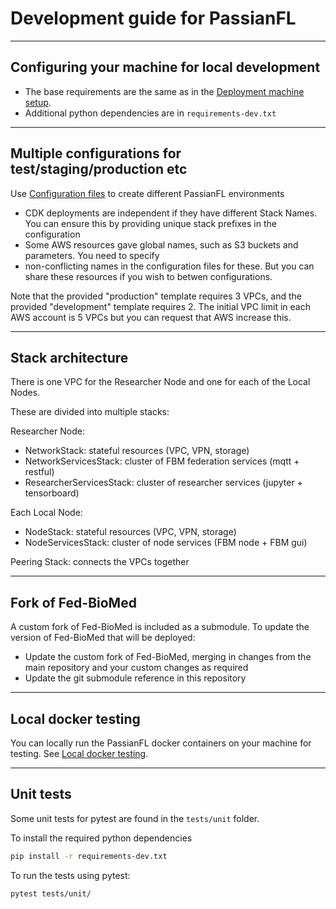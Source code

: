 # Development guide for PassianFL

---

## Configuring your machine for local development

- The base requirements are the same as in the [Deployment machine setup](deployment-machine-setup.md).
- Additional python dependencies are in `requirements-dev.txt`


---

## Multiple configurations for test/staging/production etc 

Use [Configuration files](configuration-files.md) to create different PassianFL environments
- CDK deployments are independent if they have different Stack Names. You can ensure this by providing unique stack prefixes in the configuration
- Some AWS resources gave global names, such as S3 buckets and parameters. You need to specify 
- non-conflicting names in the configuration files for these. But you can share these resources if you wish to betwen configurations. 

Note that the provided "production" template requires 3 VPCs, and the provided "development" template requires 2.
The initial VPC limit in each AWS account is 5 VPCs but you can request that AWS increase this.

---

## Stack architecture

There is one VPC for the Researcher Node and one for each of the Local Nodes.

These are divided into multiple stacks:

Researcher Node:
- NetworkStack: stateful resources (VPC, VPN, storage)
- NetworkServicesStack: cluster of FBM federation services (mqtt + restful)
- ResearcherServicesStack: cluster of researcher services (jupyter + tensorboard)

Each Local Node:
- NodeStack: stateful resources (VPC, VPN, storage)
- NodeServicesStack: cluster of node services (FBM node + FBM gui)

Peering Stack: connects the VPCs together


---

## Fork of Fed-BioMed

A custom fork of Fed-BioMed is included as a submodule.
To update the version of Fed-BioMed that will be deployed:
- Update the custom fork of Fed-BioMed, merging in changes from the main repository and your custom changes as required
- Update the git submodule reference in this repository



---

## Local docker testing 

You can locally run the PassianFL docker containers on your machine for testing.
See [Local docker testing](local-docker-testing.md).

---

## Unit tests

Some unit tests for pytest are found in the `tests/unit` folder.

To install the required python dependencies 
```bash
pip install -r requirements-dev.txt
```
To run the tests using pytest:
```bash
pytest tests/unit/
```